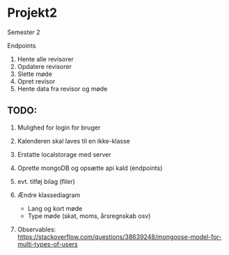 # Projekt2
Semester 2


Endpoints
1. Hente alle revisorer
2. Opdatere revisorer
3. Slette møde
4. Opret revisor
5. Hente data fra revisor og møde


TODO:
-

1. Mulighed for login for bruger
2. Kalenderen skal laves til en ikke-klasse
3. Erstatte localstorage med server
4. Oprette mongoDB og opsætte api kald (endpoints)
5. evt. tilføj bilag (filer)
6. Ændre klassediagram
   - Lang og kort møde
   - Type møde (skat, moms, årsregnskab osv)

7. Observables: https://stackoverflow.com/questions/38639248/mongoose-model-for-multi-types-of-users